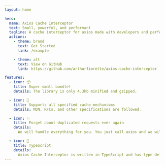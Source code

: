 ```yaml
---
layout: home

hero:
  name: Axios Cache Interceptor
  text: Small, powerful, and performant
  tagline: A cache interceptor for axios made with developers and performance in mind.
  actions:
    - theme: brand
      text: Get Started
      link: /example

    - theme: alt
      text: View on GitHub
      link: https://github.com/arthurfiorette/axios-cache-interceptor

features:
  - icon: 📦
    title: Super small bundle!
    details: The library is only 4.3kb minified and gzipped.

  - icon: 📖
    title: Supports all specified cache mechanisms
    details: MDN, RFCs, and other specifications are followed.

  - icon: ✨
    title: Forget about duplicated requests ever again
    details:
      We will handle everything for you. You just call axios and we will do the rest.

  - icon: 🚀
    title: TypeScript
    details:
      Axios Cache Interceptor is written in TypeScript and has type definitions included.
---
```


